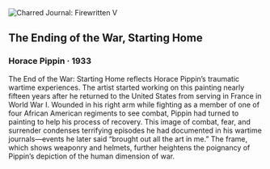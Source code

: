 <div class="artwork-of-the-day">
  <div class="container">
    <div class="img-wrapper">
      <img
        src="https://uploads8.wikiart.org/00179/images/horace-pippin/1941-2-1-cx.jpg!Large.jpg"
        alt="Charred Journal: Firewritten V" />
    </div>
    <div class="artwork-detail">
      <div class="artwork-origin"> 
        <h2 class="artwork-name">The Ending of the War, Starting Home</h2>
        <h3 class="artist">
          Horace Pippin
                    ·  1933
        </h3>
      </div>
      <p class="description">
        <span class="artwork-description-text ng-binding" ng-bind-html="viewModel.ArtworkOfTheDay.Description | unsafe">The End of the War: Starting Home reflects Horace Pippin’s traumatic wartime experiences. The artist started working on this painting nearly fifteen years after he returned to the United States from serving in France in World War I. Wounded in his right arm while fighting as a member of one of four African American regiments to see combat, Pippin had turned to painting to help his process of recovery. This image of combat, fear, and surrender condenses terrifying episodes he had documented in his wartime journals—events he later said “brought out all the art in me.” The frame, which shows weaponry and helmets, further heightens the poignancy of Pippin’s depiction of the human dimension of war.</span>
                        <div class="text-shadow-container" ng-show="showShadow" style=""></div>
      </p>
    </div>
  </div>

</div>
